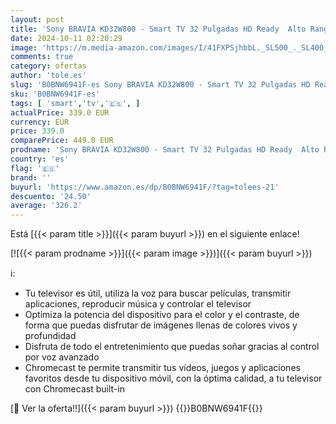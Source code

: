 ```yaml
---
layout: post
title: 'Sony BRAVIA KD32W800 - Smart TV 32 Pulgadas HD Ready  Alto Rango Dinámico HDR  Android TV  Negro  Modelo 2022'
date: 2024-10-11 02:20:29
image: 'https://m.media-amazon.com/images/I/41FXPSjhbbL._SL500_._SL400_.jpg'
comments: true
category: ofertas
author: 'tole.es'
slug: 'B0BNW6941F-es Sony BRAVIA KD32W800 - Smart TV 32 Pulgadas HD Ready Alto...'
sku: 'B0BNW6941F-es'
tags: [ 'smart','tv','🇪🇸', ]
actualPrice: 339.0 EUR
currency: EUR
price: 339.0
comparePrice: 449.0 EUR
prodname: 'Sony BRAVIA KD32W800 - Smart TV 32 Pulgadas HD Ready  Alto Rango Dinámico HDR  Android TV  Negro  Modelo 2022'
country: 'es'
flag: '🇪🇸'
brand: ''
buyurl: 'https://www.amazon.es/dp/B0BNW6941F/?tag=tolees-21'
descuento: '24.50'
average: '326.2'
---
```


Está [{{< param title >}}]({{< param buyurl >}}) en el siguiente enlace!

[![{{< param prodname >}}]({{< param image >}})]({{< param buyurl >}})

ℹ️:

- Tu televisor es útil, utiliza la voz para buscar películas, transmitir aplicaciones, reproducir música y controlar el televisor
- Optimiza la potencia del dispositivo para el color y el contraste, de forma que puedas disfrutar de imágenes llenas de colores vivos y profundidad
- Disfruta de todo el entretenimiento que puedas soñar gracias al control por voz avanzado
- Chromecast te permite transmitir tus vídeos, juegos y aplicaciones favoritos desde tu dispositivo móvil, con la óptima calidad, a tu televisor con Chromecast built-in

[🛒 Ver la oferta!!]({{< param buyurl >}})
{{<world>}}B0BNW6941F{{</world>}}
